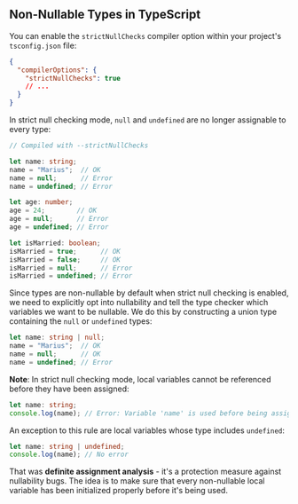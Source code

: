 ## Non-Nullable Types in TypeScript

You can enable the `strictNullChecks` compiler option within your project's `tsconfig.json` file:
```json
{
  "compilerOptions": {
    "strictNullChecks": true
    // ...
  }
}
```
In strict null checking mode, `null` and `undefined` are no longer assignable to every type:

```ts
// Compiled with --strictNullChecks

let name: string;
name = "Marius";  // OK
name = null;      // Error
name = undefined; // Error

let age: number;
age = 24;        // OK
age = null;      // Error
age = undefined; // Error

let isMarried: boolean;
isMarried = true;      // OK
isMarried = false;     // OK
isMarried = null;      // Error
isMarried = undefined; // Error
```
Since types are non-nullable by default when strict null checking is enabled,
we need to explicitly opt into nullability and tell the type checker which variables we want to be nullable.
We do this by constructing a union type containing the `null` or `undefined` types:
```ts
let name: string | null;
name = "Marius";  // OK
name = null;      // OK
name = undefined; // Error
```

**Note**: In strict null checking mode, local variables cannot be referenced before they have been assigned:
```ts
let name: string;
console.log(name); // Error: Variable 'name' is used before being assigned.
```
An exception to this rule are local variables whose type includes `undefined`:
```ts
let name: string | undefined;
console.log(name); // No error
```
That was **definite assignment analysis** - it's a protection measure against nullability bugs.
The idea is to make sure that every non-nullable local variable has been initialized properly before it's being used.
